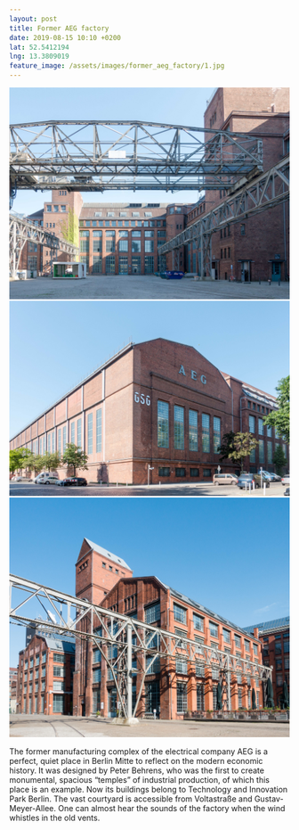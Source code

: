 ```yaml
---
layout: post
title: Former AEG factory
date: 2019-08-15 10:10 +0200
lat: 52.5412194
lng: 13.3809019
feature_image: /assets/images/former_aeg_factory/1.jpg
---
```


![Former AEG Factory, Berlin](/assets/images/former_aeg_factory/1.jpg)
![Former AEG Factory, Berlin](/assets/images/former_aeg_factory/2.jpg)
![Former AEG Factory, Berlin](/assets/images/former_aeg_factory/3.jpg)

The former manufacturing complex of the electrical company AEG is a perfect, quiet place in Berlin Mitte to reflect on the modern economic history. It was designed by Peter Behrens, who was the first to create monumental, spacious “temples” of industrial production, of which this place is an example. Now its buildings belong to Technology and Innovation Park Berlin. The vast courtyard is accessible from Voltastraße and Gustav-Meyer-Allee. One can almost hear the sounds of the factory when the wind whistles in the old vents.
